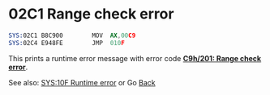 # 02C1 Range check error

```nasm
SYS:02C1 B8C900        MOV	AX,00C9
SYS:02C4 E948FE        JMP	010F
```

This prints a runtime error message with error code **[C9h/201: Range check error](ERROR-CODES.md)**.

See also: [SYS:10F Runtime error](010C-INT00H.md) or Go [Back](../README.md)